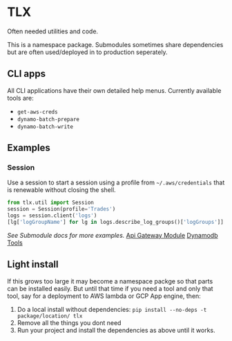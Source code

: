 # TLX

Often needed utilities and code.

This is a namespace package.  Submodules sometimes share dependencies but are often used/deployed in to production seperately.

## CLI apps

All CLI applications have their own detailed help menus.  Currently available tools are:

- `get-aws-creds`
- `dynamo-batch-prepare`
- `dynamo-batch-write`

## Examples

### Session
Use a session to start a session using a profile from `~/.aws/credentials` that is renewable without closing the shell.
```python
from tlx.util import Session
session = Session(profile='Trades')
logs = session.client('logs')
[lg['logGroupName'] for lg in logs.describe_log_groups()['logGroups']]
```

*See Submodule docs for more examples.*
[Api Gateway Module](tlx/apigateway/README.md)
[Dynamodb Tools](tlx/dynamodb/README.md)

## Light install
If this grows too large it may become a namespace packge so that parts can be installed easily. But until that time if you need a tool and only that tool, say for a deployment to AWS lambda or GCP App engine, then:

1.  Do a local install without dependencies:
`pip install --no-deps -t package/location/ tlx`
2.  Remove all the things you dont need
3.  Run your project and install the dependencies as above until it works.

